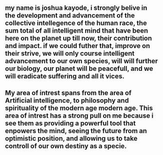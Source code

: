 ## my name is joshua kayode, i strongly belive in the development and advancement of the collective intellegence of the human race, the sum total of all intelligent mind that have been here on the planet up till now, their contribution and impact. if we could futher that, improve on their strive, we will only course intelligent advancement to our own species, will will further our biology, our planet will be peacefull, and we will eradicate suffering and all it vices.

## My area of intrest spans from the area of Artificial intelligence, to philosophy and spirituality of the modern age modern age. This area of intrest has a strong pull on me because i see them as providing a powerful tool that enpowers the mind, seeing the future from an optimistic position, and allowing us to take controll of our own destiny as a specie.